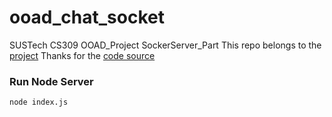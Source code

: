 # ooad_chat_socket

SUSTech CS309 OOAD_Project SockerServer_Part
This repo belongs to the [project](https://github.com/TonyXie30/OOAD-project)
Thanks for the [code source](https://github.com/wf0/socket.io)

### Run Node Server
```
node index.js
```
